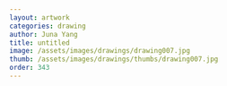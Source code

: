 ```yaml
---
layout: artwork
categories: drawing
author: Juna Yang
title: untitled
image: /assets/images/drawings/drawing007.jpg
thumb: /assets/images/drawings/thumbs/drawing007.jpg
order: 343
---
```

